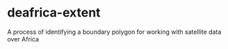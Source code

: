 # deafrica-extent
A process of identifying a boundary polygon for working with satellite data over Africa
